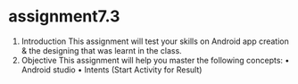 # assignment7.3
1. Introduction
This assignment will test your skills on Android app creation & the designing that was learnt in
the class.
2. Objective
This assignment will help you master the following concepts:
• Android studio
• Intents (Start Activity for Result)
